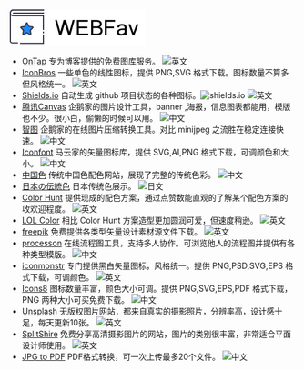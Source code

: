 ![# WEBFav](https://github.com/ffuqiangg/WebFAV/blob/master/media/main-webfav.jpg?raw=true "WEBFav")

- [OnTap](http://on.thisistap.com/stock-images/) 专为博客提供的免费图库服务。 ![英文](http://images.h-ui.net/icon/detail/guoqi/gif/us.gif)
- [IconBros](https://www.iconbros.com/) 一些单色的线性图标，提供 PNG,SVG 格式下载。图标数量不算多但风格统一。 ![英文](http://images.h-ui.net/icon/detail/guoqi/gif/us.gif)
- [Shields.io](http://shields.io/) 自动生成 github 项目状态的各种图标。![shields.io](https://img.shields.io/badge/Shields-io-lightgrey.svg?style=flat "shields.io") ![英文](http://images.h-ui.net/icon/detail/guoqi/gif/us.gif)
- [腾讯Canvas](http://canvas.qq.com/) 企鹅家的图片设计工具，banner ,海报，信息图表都能用，模版也不少。很小白，偷懒的时候可以用。 ![中文](http://images.h-ui.net/icon/detail/guoqi/gif/cn.gif)
- [智图](http://zhitu.isux.us/) 企鹅家的在线图片压缩转换工具。对比 minijpeg 之流胜在稳定连接快速。 ![中文](http://images.h-ui.net/icon/detail/guoqi/gif/cn.gif)
- [Iconfont](http://iconfont.cn/) 马云家的矢量图标库，提供 SVG,AI,PNG 格式下载，可调颜色和大小。 ![中文](http://images.h-ui.net/icon/detail/guoqi/gif/cn.gif)
- [中国色](http://zhongguose.com/) 传统中国色配色网站，展现了完整的传统色彩。 ![中文](http://images.h-ui.net/icon/detail/guoqi/gif/cn.gif)
- [日本の伝統色](http://nipponcolors.com/) 日本传统色展示。 ![日文](http://images.h-ui.net/icon/detail/guoqi/gif/jp.gif)
- [Color Hunt](http://colorhunt.co/) 提供现成的配色方案，通过点赞数能直观的了解某个配色方案的收欢迎程度。 ![英文](http://images.h-ui.net/icon/detail/guoqi/gif/us.gif)
- [LOL Color](https://www.webdesignrankings.com/resources/lolcolors/) 相比 Color Hunt 方案造型更加圆润可爱，但速度稍逊。 ![英文](http://images.h-ui.net/icon/detail/guoqi/gif/us.gif)
- [freepik](https://www.freepik.com/) 免费提供各类型矢量设计素材源文件下载。 ![英文](http://images.h-ui.net/icon/detail/guoqi/gif/us.gif)
- [processon](https://www.processon.com/) 在线流程图工具，支持多人协作。可浏览他人的流程图并提供有各种类型模版。 ![中文](http://images.h-ui.net/icon/detail/guoqi/gif/cn.gif)
- [iconmonstr](https://iconmonstr.com/) 专门提供黑白矢量图标，风格统一。提供 PNG,PSD,SVG,EPS 格式下载，可调颜色。 ![英文](http://images.h-ui.net/icon/detail/guoqi/gif/us.gif)
- [Icons8](https://icons8.cn/) 图标数量丰富，颜色大小可调。提供 PNG,SVG,EPS,PDF 格式下载，PNG 两种大小可买免费下载。 ![中文](http://images.h-ui.net/icon/detail/guoqi/gif/cn.gif)
- [Unsplash](https://unsplash.com/) 无版权图片网站，都来自真实的摄影照片，分辨率高，设计感十足，每天更新10张。 ![英文](http://images.h-ui.net/icon/detail/guoqi/gif/us.gif)
- [SplitShire](https://www.splitshire.com/) 免费分享高清摄影图片的网站，图片的类别很丰富，非常适合平面设计师使用。 ![英文](http://images.h-ui.net/icon/detail/guoqi/gif/us.gif)
- [JPG to PDF](http://jpg2pdf.com/zh/) PDF格式转换，可一次上传最多20个文件。 ![中文](http://images.h-ui.net/icon/detail/guoqi/gif/cn.gif)
 
